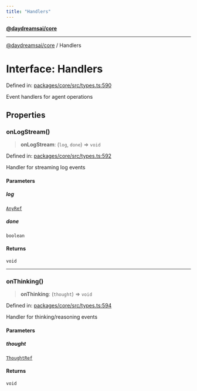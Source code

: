 ```yaml
---
title: "Handlers"
---
```


[**@daydreamsai/core**](./api-reference.md)

***

[@daydreamsai/core](./api-reference.md) / Handlers

# Interface: Handlers

Defined in: [packages/core/src/types.ts:590](https://github.com/dojoengine/daydreams/blob/cade502c379b7b9e103832026447c86310638fce/packages/core/src/types.ts#L590)

Event handlers for agent operations

## Properties

### onLogStream()

> **onLogStream**: (`log`, `done`) => `void`

Defined in: [packages/core/src/types.ts:592](https://github.com/dojoengine/daydreams/blob/cade502c379b7b9e103832026447c86310638fce/packages/core/src/types.ts#L592)

Handler for streaming log events

#### Parameters

##### log

[`AnyRef`](./AnyRef.md)

##### done

`boolean`

#### Returns

`void`

***

### onThinking()

> **onThinking**: (`thought`) => `void`

Defined in: [packages/core/src/types.ts:594](https://github.com/dojoengine/daydreams/blob/cade502c379b7b9e103832026447c86310638fce/packages/core/src/types.ts#L594)

Handler for thinking/reasoning events

#### Parameters

##### thought

[`ThoughtRef`](./ThoughtRef.md)

#### Returns

`void`
